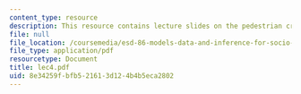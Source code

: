 ```yaml
---
content_type: resource
description: This resource contains lecture slides on the pedestrian crossing problem.
file: null
file_location: /coursemedia/esd-86-models-data-and-inference-for-socio-technical-systems-spring-2007/8e34259fbfb521613d124b4b5eca2802_lec4.pdf
file_type: application/pdf
resourcetype: Document
title: lec4.pdf
uid: 8e34259f-bfb5-2161-3d12-4b4b5eca2802
---
```

